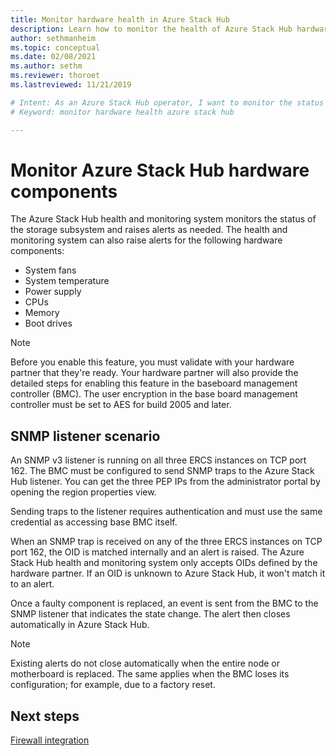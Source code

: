 ```yaml
---
title: Monitor hardware health in Azure Stack Hub
description: Learn how to monitor the health of Azure Stack Hub hardware components.
author: sethmanheim
ms.topic: conceptual
ms.date: 02/08/2021
ms.author: sethm
ms.reviewer: thoroet
ms.lastreviewed: 11/21/2019

# Intent: As an Azure Stack Hub operator, I want to monitor the status and health of my hardware components and set alerts when needed.
# Keyword: monitor hardware health azure stack hub

---
```


# Monitor Azure Stack Hub hardware components

The Azure Stack Hub health and monitoring system monitors the status of the storage subsystem and raises alerts as needed. The health and monitoring system can also raise alerts for the following hardware components:

- System fans
- System temperature
- Power supply
- CPUs
- Memory
- Boot drives

> [!NOTE]
> Before you enable this feature, you must validate with your hardware partner that they're ready. Your hardware partner will also provide the detailed steps for enabling this feature in the baseboard management controller (BMC). The user encryption in the base board management controller must be set to AES for build 2005 and later.

## SNMP listener scenario

An SNMP v3 listener is running on all three ERCS instances on TCP port 162. The BMC must be configured to send SNMP traps to the Azure Stack Hub listener. You can get the three PEP IPs from the administrator portal by opening the region properties view.

Sending traps to the listener requires authentication and must use the same credential as accessing base BMC itself.

When an SNMP trap is received on any of the three ERCS instances on TCP port 162, the OID is matched internally and an alert is raised. The Azure Stack Hub health and monitoring system only accepts OIDs defined by the hardware partner. If an OID is unknown to Azure Stack Hub, it won't match it to an alert.

Once a faulty component is replaced, an event is sent from the BMC to the SNMP listener that indicates the state change. The alert then closes automatically in Azure Stack Hub.

> [!NOTE]
> Existing alerts do not close automatically when the entire node or motherboard is replaced. The same applies when the BMC loses its configuration; for example, due to a factory reset.

## Next steps

[Firewall integration](azure-stack-firewall.md)
